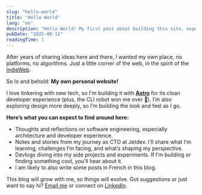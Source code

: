 ```yaml
---
slug: "hello-world"
title: "Hello World"
lang: "en"
description: "Hello World! My first post about building this site, experimenting with Astro & design, and what I’ll share here."
pubDate: "2025-08-11"
readingTime: 1
---
```

After years of sharing ideas here and there, I wanted my own place, no platforms, no algorithms. 
Just a little corner of the web, in the spirit of the [IndieWeb](https://indieweb.org/).

So lo and behold: **My own personal website!**

I love tinkering with new tech, so I'm building it with **[Astro](https://astro.build/)**
for its clean developer experience (plus, the CLI robot won me over 🤖). 
I’m also exploring design more deeply, so I’m building the look and feel as I go.

**Here’s what you can expect to find around here:**

- Thoughts and reflections on software engineering, especially architecture and developer experience.
- Notes and stories from my journey as CTO at Jetdev. I’ll share what I’m learning, challenges I’m facing, and what’s shaping my perspective.
- Devlogs diving into my side projects and experiments. If I’m building or finding something cool, you’ll hear about it.
- I am likely to also write some posts in French in this blog.

This blog will grow with me, so things will evolve. 
Got suggestions or just want to say hi? 
[Email me](mailto:hi@williamleemans.me) or connect on [LinkedIn](https://www.linkedin.com/in/wleemans).

